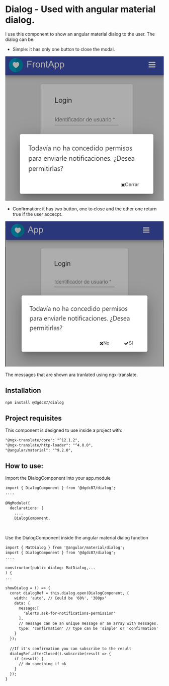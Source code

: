 # Dialog - Used with angular material dialog.

I use this component to show an angular material dialog to the user. The dialog can be:

- Simple: it has only one button to close the modal.

![Image of simpleDialog](https://raw.githubusercontent.com/dgdc87/frontLibraries/master/projects/dgdc87/dialog/assets/images/simpleDialog.png)

- Confirmation: it has two button, one to close and the other one return true if the user accecpt.

![Image of confirmationDialog](https://raw.githubusercontent.com/dgdc87/frontLibraries/master/projects/dgdc87/dialog/assets/images/confirmationDialog.png)


The messages that are shown ara tranlated using ngx-translate.

## Installation

```
npm install @dgdc87/dialog
```

## Project requisites

This component is designed to use inside a project with:

    "@ngx-translate/core": "^12.1.2",
    "@ngx-translate/http-loader": "^4.0.0",
    "@angular/material": "^9.2.0",

## How to use:

Import the DialogComponent into your app.module

```
import { DialogComponent } from '@dgdc87/dialog';
....

@NgModule({
  declarations: [
    ....
    DialogComponent,

    
```

Use the DialogComponent inside the angular material dialog function

```
import { MatDialog } from '@angular/material/dialog';
import { DialogComponent } from '@dgdc87/dialog';
....

constructor(public dialog: MatDialog,... 
) {
...

showDialog = () => {
  const dialogRef = this.dialog.open(DialogComponent, {
    width: 'auto', // Could be '60%', '300px'
    data: {
      message:[
        'alerts.ask-for-notifications-permission'
      ], 
      // message can be an unique message or an array with messages.
      type: 'confirmation' // type can be 'simple' or 'confirmation'
    }
  });

  //If it's confirmation you can subscribe to the result
  dialogRef.afterClosed().subscribe(result => {
    if (result) {
      // do something if ok
    }
  });
}

```




